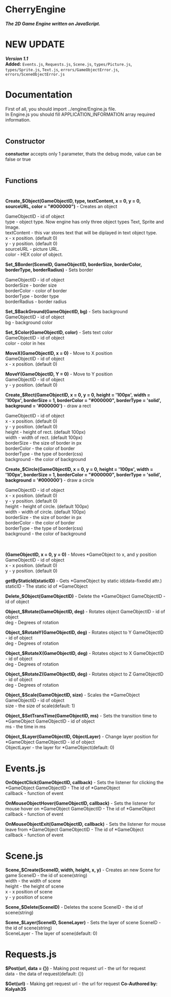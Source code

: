 # CherryEngine
***The 2D Game Engine written on JavaScript.***

# NEW UPDATE<br>
***Version 1.1***<br>
**Added:** `Events.js`, `Requests.js`, `Scene.js`, `types/Picture.js`, `types/Sprite.js`, `Text.js`, `errors/GameObjectError.js`, `errors/SceneObjectError.js`

# Documentation<br>
First of all, you should import ../engine/Engine.js file.<br>
In Engine.js you should fill APPLICATION_INFORMATION array required information.<br><br>
## Constructor<br>
**constuctor** accepts only 1 parameter, thats the debug mode, value can be false or true<br><br>
## Functions <br><br>
**Create_$Object(GameObjectID, type, textContent, x = 0, y = 0, sourceURL, color = "#000000")** - Creates an object<br>

GameObjectID - id of object<br>
type - object type. Now engine has only three object types Text, Sprite and Image.<br>
textContent - this var stores text that will be diplayed in text object type.<br>
x - x position. (default 0)<br>
y - y position. (default 0)<br>
sourceURL - picture URL.<br>
color - HEX color of object.

**Set_$Border(SceneID, GameObjectID, borderSize, borderColor, borderType, borderRadius)** - Sets border<br>

GameObjectID - id of object<br>
borderSize - border size<br>
borderColor - color of border<br>
borderType - border type<br>
borderRadius - border radius

**Set_$BackGround(GameObjectID, bg)** - Sets background<br>
GameObjectID - id of object<br>
bg - background color

**Set_$Color(GameObjectID, color)** - Sets text color<br>
GameObjectID - id of object<br>
color - color in hex

**MoveX(GameObjectID, x = 0)** - Move to X position<br>
GameObjectID - id of object<br>
x - x position. (default 0)

**MoveY(GameObjectID, Y = 0)** - Move to Y position<br>
GameObjectID - id of object<br>
y - y position. (default 0)

**Create_$Rect(GameObjectID, x = 0, y = 0, height = '100px', width = '100px', borderSize = 1, borderColor = "#000000", borderType = 'solid', background = '#000000')** - draw a rect<br>

GameObjectID - id of object<br>
x - x position. (default 0)<br>
y - y position. (default 0)<br>
height - height of rect. (default 100px)<br>
width - width of rect. (default 100px)<br>
borderSize - the size of border in px<br>
borderColor - the color of border<br>
borderType - the type of border(css)<br>
background - the color of background

**Create_$Circle(GameObjectID, x = 0, y = 0, height = '100px', width = '100px', borderSize = 1, borderColor = "#000000", borderType = 'solid', background = '#000000')** - draw a circle<br>

GameObjectID - id of object<br>
x - x position. (default 0)<br>
y - y position. (default 0)<br>
height - height of circle. (default 100px)<br>
width - width of circle. (default 100px)<br>
borderSize - the size of border in px<br>
borderColor - the color of border<br>
borderType - the type of border(css)<br>
background - the color of background<br><br><br>

**(GameObjectID, x = 0, y = 0)** - Moves \*GameObject to x, and y position
GameObjectID - id of object<br>
x - x position. (default 0)<br>
y - y position. (default 0)

**getByStaticId(staticID)** - Gets \*GameObject by static id(data-fixedid attr.)
staticID - The static id of \*GameObject

**Delete_$Object(GameObjectID)** - Delete the \*GameObject
GameObjectID - id of object

**Object_$Rotate(GameObjectID, deg)** - Rotates object
GameObjectID - id of object<br>
deg - Degrees of rotation

**Object_$RotateY(GameObjectID, deg)** - Rotates object to Y
GameObjectID - id of object<br>
deg - Degrees of rotation

**Object_$RotateX(GameObjectID, deg)** - Rotates object to X
GameObjectID - id of object<br>
deg - Degrees of rotation

**Object_$RotateZ(GameObjectID, deg)** - Rotates object to Z
GameObjectID - id of object<br>
deg - Degrees of rotation

**Object_$Scale(GameObjectID, size)** - Scales the \*GameObject
GameObjectID - id of object<br>
size - the size of scale(default: 1)

**Object_$SetTransTime(GameObjectID, ms)** - Sets the transition time to \*GameObject
GameObjectID - id of object<br>
ms - the time in ms

**Object_$Layer(GameObjectID, ObjectLayer)** - Change layer position for \*GameObject
GameObjectID - id of object<br>
ObjectLayer - the layer for \*GameObject(default: 0)

# Events.js
**OnObjectClick(GameObjectID, callback)** - Sets the listener for clicking the \*GameObject
GameObjectID - The id of \*GameObject<br>
callback - function of event

**OnMouseObjectHover(GameObjectID, callback)** - Sets the listener for mouse hover on  \*GameObject
GameObjectID - The id of \*GameObject<br>
callback - function of event

**OnMouseObjectExit(GameObjectID, callback)** - Sets the listener for mouse leave from \*GameObject
GameObjectID - The id of \*GameObject<br>
callback - function of event

# Scene.js
**Scene_$Create(SceneID, width, height, x, y)** - Creates an new Scene for game
SceneID - the id of scene(string)<br>
width - the width of scene<br>
height - the height of scene<br>
x - x position of scene<br>
y - y position of scene

**Scene_$Delete(SceneID)**  - Deletes the scene
SceneID - the id of scene(string)

**Scene_$Layer(SceneID, SceneLayer)** - Sets the layer of scene
SceneID - the id of scene(string)<br>
SceneLayer - The layer of scene(default: 0)

# Requests.js
**$Post(url, data = {})** - Making post request
url - the url for request<br>
data - the data of request(default: {})

**$Get(url)** - Making get request
url - the url for request
**Co-Authored by: Kolyah35**

